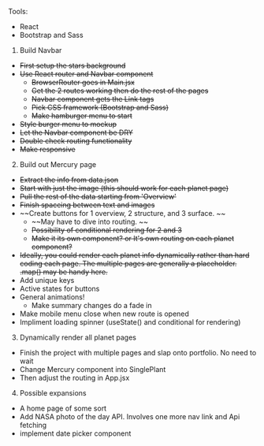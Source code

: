 Tools:
- React
- Bootstrap and Sass

1. Build Navbar
  - ~~First setup the stars background~~
  - ~~Use React router and Navbar component~~
    - ~~BrowserRouter goes in Main.jsx~~
    - ~~Get the 2 routes working then do the rest of the pages~~
    - ~~Navbar component gets the Link tags~~
    - ~~Pick CSS framework (Bootstrap and Sass)~~
    - ~~Make hamburger menu to start~~
  - ~~Style burger menu to mockup~~
  - ~~Let the Navbar component be DRY~~
  - ~~Double check routing functionality~~
  - ~~Make responsive~~

2. Build out Mercury page
  - ~~Extract the info from data.json~~
  - ~~Start with just the image (this should work for each planet page)~~
  - ~~Pull the rest of the data starting from 'Overview'~~
  - ~~Finish spaceing between text and images~~
  - ~~Create buttons for 1 overview, 2 structure, and 3 surface. ~~
    - ~~May have to dive into routing. ~~
    - ~~Possibility of conditional rendering for 2 and 3~~
    - ~~Make it its own component? or It's own routing on each planet component?~~
  - ~~Ideally, you could render each planet info dynamically rather than hard coding each page. The multiple pages are generally a placeholder. .map() may be handy here.~~
  - Add unique keys
  - Active states for buttons
  - General animations!
    - Make summary changes do a fade in
  - Make mobile menu close when new route is opened
  - Impliment loading spinner (useState() and conditional for rendering)

3. Dynamically render all planet pages
  - Finish the project with multiple pages and slap onto portfolio. No need to wait
  - Change Mercury component into SinglePlant
  - Then adjust the routing in App.jsx

4. Possible expansions
  - A home page of some sort  
  - Add NASA photo of the day API. Involves one more nav link and Api fetching
  - implement date picker component
